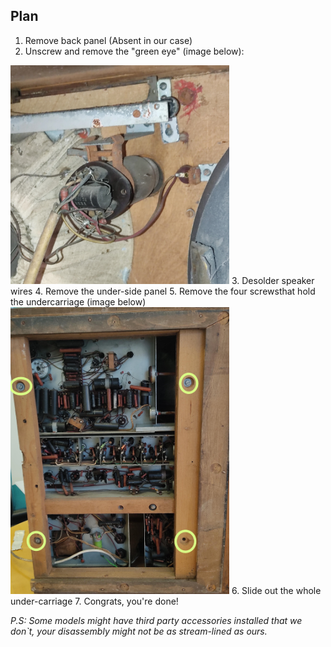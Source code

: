 ## Plan
1. Remove back panel (Absent in our case)
1. Unscrew and remove the "green eye" (image below):  
<img src="images/4002A_gr_eye.jpeg" alt="drawing" width="350"/>
3. Desolder speaker wires
4. Remove the under-side panel
5. Remove the four screwsthat hold the undercarriage (image below)  
<img src="images/4002A_under_screws.jpeg" alt="drawing" width="350"/>
6. Slide out the whole under-carriage
7. Congrats, you're done!  


*P.S: Some models might have third party accessories installed that we don`t, your disassembly might not be as stream-lined as ours.*